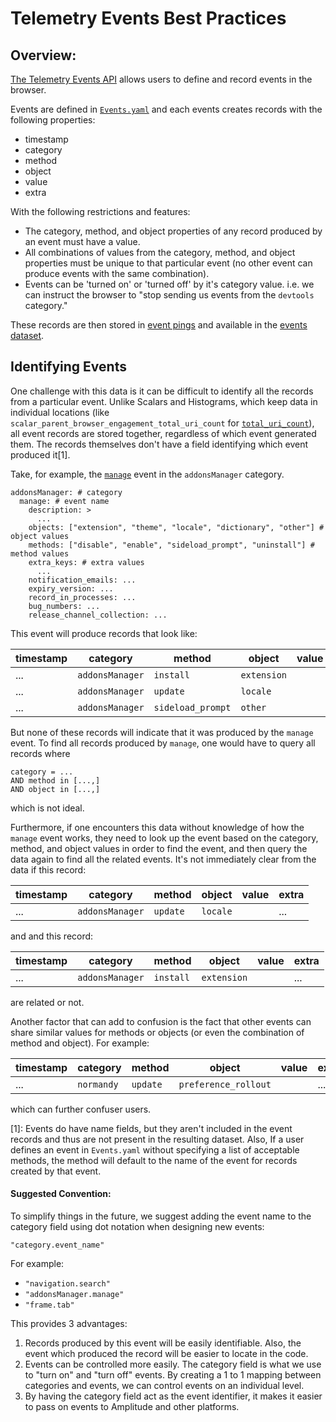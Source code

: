# Telemetry Events Best Practices

## Overview:

[The Telemetry Events API](https://firefox-source-docs.mozilla.org/toolkit/components/telemetry/telemetry/collection/events.html) allows users to define and record events in the browser.

Events are defined in [`Events.yaml`](https://firefox-source-docs.mozilla.org/toolkit/components/telemetry/telemetry/collection/events.html#the-yaml-definition-file) and each events creates records with the following properties:
* timestamp
* category
* method
* object
* value
* extra

With the following restrictions and features:
* The category, method, and object properties of any record produced by an event must have a value.
* All combinations of values from the category, method, and object properties must be unique to that particular event (no other event can produce events with the same combination).
* Events can be 'turned on' or 'turned off' by it's category value. i.e. we can instruct the browser to "stop sending us events from the `devtools` category."

These records are then stored in [event pings](https://firefox-source-docs.mozilla.org/toolkit/components/telemetry/data/event-ping.html) and available in the [events dataset](https://docs.telemetry.mozilla.org/datasets/batch_view/events/reference.html).

## Identifying Events

One challenge with this data is it can be difficult to identify all the records from a particular event.
Unlike Scalars and Histograms, which keep data in individual locations (like `scalar_parent_browser_engagement_total_uri_count` for [`total_uri_count`](https://searchfox.org/mozilla-central/rev/501eb4718d73870892d28f31a99b46f4783efaa0/toolkit/components/telemetry/Scalars.yaml#204)), all event records are stored together, regardless of which event generated them. The records themselves don't have a field identifying which event produced it[1].

Take, for example, the [`manage`](https://searchfox.org/mozilla-central/rev/501eb4718d73870892d28f31a99b46f4783efaa0/toolkit/components/telemetry/Events.yaml#151)
 event in the `addonsManager` category.

```
addonsManager: # category
  manage: # event name
    description: >
      ...
    objects: ["extension", "theme", "locale", "dictionary", "other"] # object values
    methods: ["disable", "enable", "sideload_prompt", "uninstall"] # method values
    extra_keys: # extra values
      ...
    notification_emails: ...
    expiry_version: ...
    record_in_processes: ...
    bug_numbers: ...
    release_channel_collection: ...
```
This event will produce records that look like:

|timestamp| category | method  | object  | value | extra |
|-| -------- |---------| --------|-------|-------|
|...|`addonsManager`|`install`|`extension`|        |...|
|...|`addonsManager`|`update`|`locale`|        |...|
|...|`addonsManager`|`sideload_prompt`|`other`|       |...|

But none of these records will indicate that it was produced by the `manage` event. To find all records produced by `manage`, one would have to query all records where
```
category = ...
AND method in [...,]
AND object in [...,]
```
which is not ideal.

Furthermore, if one encounters this data without knowledge of how the `manage` event works, they need to look up the event based on the category, method, and object values in order to find the event, and then query the data again to find all the related events. It's not immediately clear from the data if this record:

|timestamp| category | method  | object  | value | extra |
|-| -------- |---------| --------|-------|-------|
|...|`addonsManager`|`update`|`locale`|        |...|

and and this record:

|timestamp| category | method  | object  | value | extra |
|-| -------- |---------| --------|-------|-------|
|...|`addonsManager`|`install`|`extension`|        |...|

are related or not.

Another factor that can add to confusion is the fact that other events can share similar values for methods or objects (or even the combination of method and object). For example:

|timestamp| category | method  | object  | value | extra |
|-| -------- |---------| --------|-------|-------|
|...|`normandy`|`update`|`preference_rollout`|        |...|

which can further confuser users.

[1]: Events do have name fields, but they aren't included in the event records and thus are not present in the resulting dataset. Also, If a user defines an event in `Events.yaml` without specifying a list of acceptable methods, the method will default to the name of the event for records created by that event.

#### Suggested Convention:

To simplify things in the future, we suggest adding the event name to the category field using dot notation when designing new events:

```
"category.event_name"
```

For example:
* ```"navigation.search"```
* ```"addonsManager.manage"```
* ```"frame.tab"```


This provides 3 advantages:
1. Records produced by this event will be easily identifiable. Also, the event which produced the record will be easier to locate in the code.
2. Events can be controlled more easily. The category field is what we use to "turn on" and "turn off" events. By creating a 1 to 1 mapping between categories and events, we can control events on an individual level.
3. By having the category field act as the event identifier, it makes it easier to pass on events to Amplitude and other platforms.
